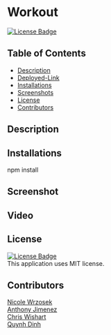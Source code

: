 # Workout

[![License Badge](https://img.shields.io/static/v1?label=License&message=MIT&color=blue&?style=plastic&link=https://choosealicense.com/licenses/mit/)](https://choosealicense.com/licenses/mit/)

  ## Table of Contents
  - [Description](#Description)
  - [Deployed-Link](#Deployed-Link)
  - [Installations](#Installations)
  - [Screenshots](#Screenshots)
  - [License](#License)
  - [Contributors](#Contributors)

  ## Description

  ## Installations
  npm install

  ## Screenshot

  ## Video

  ## License
[![License Badge](https://img.shields.io/static/v1?label=License&message=MIT&color=blue&?style=plastic&link=https://choosealicense.com/licenses/mit/)](https://choosealicense.com/licenses/mit/)
  </br>
  This application uses MIT license. 

  ## Contributors
  [Nicole Wrzosek](https://github.com/NicoleWrz)
  </br>
  [Anthony Jimenez](https://github.com/Dominiscus1)
  </br>
  [Chris Wishart](https://github.com/Cwishart203)
  </br>
  [Quynh Dinh](https://github.com/quynhndinh)